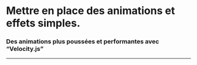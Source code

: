 
# Mettre en place des animations et effets simples.

### Des animations plus poussées et performantes avec “Velocity.js”

<!-- 09/08 Document -->

----

